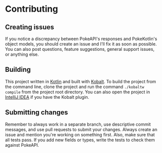 # Contributing

## Creating issues

If you notice a discrepancy between PokeAPI's responses and PokeKotlin's object
models, you should create an issue and I'll fix it as soon as possible. You can
also post questions, feature suggestions, general support issues, or anything
else.

## Building

This project written in [Kotlin] and built with
[Kobalt]. To build the project from the command line,
clone the project and run the command `./kobaltw compile` from the project root
directory. You can also open the project in [IntelliJ IDEA] if you have the
Kobalt plugin.

## Submitting changes

Remember to always work in a separate branch, use descriptive commit messages,
and use pull requests to submit your changes. Always create an issue and mention
you're working on something first. Also, make sure that all tests pass. If you
add new fields or types, write the tests to check them against PokeAPI.


[Kotlin]:         https://kotlinlang.org/
[Kobalt]:         http://beust.com/kobalt/
[IntelliJ IDEA]:  https://www.jetbrains.com/idea/
